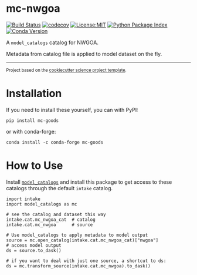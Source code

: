 mc-nwgoa
==============================
[![Build Status](https://github.com/axiom-data-science/mc-nwgoa/workflows/Tests/badge.svg)](https://github.com/axiom-data-science/mc-nwgoa/actions)
[![codecov](https://codecov.io/gh/axiom-data-science/mc-nwgoa/branch/main/graph/badge.svg)](https://codecov.io/gh/axiom-data-science/mc-nwgoa)
[![License:MIT](https://img.shields.io/badge/License-MIT-green.svg?style=for-the-badge)](https://opensource.org/licenses/MIT)
[![Python Package Index](https://img.shields.io/pypi/v/mc-nwgoa.svg?style=for-the-badge)](https://pypi.org/project/mc-nwgoa)
[![Conda Version](https://img.shields.io/conda/vn/conda-forge/mc-nwgoa.svg?style=for-the-badge)](https://anaconda.org/conda-forge/mc-nwgoa)

A `model_catalogs` catalog for NWGOA.

Metadata from catalog file is applied to model dataset on the fly.

--------

<p><small>Project based on the <a target="_blank" href="https://github.com/jbusecke/cookiecutter-science-project">cookiecutter science project template</a>.</small></p>


# Installation

If you need to install these yourself, you can with PyPI:

```
pip install mc-goods
```

or with conda-forge:

```
conda install -c conda-forge mc-goods
```


# How to Use

Install [`model_catalogs`](https://github.com/NOAA-ORR-ERD/model_catalogs) and install this package to get access to these catalogs through the default `intake` catalog.

```
import intake
import model_catalogs as mc

# see the catalog and dataset this way
intake.cat.mc_nwgoa_cat  # catalog
intake.cat.mc_nwgoa      # source

# Use model_catalogs to apply metadata to model output
source = mc.open_catalog(intake.cat.mc_nwgoa_cat)["nwgoa"]
# access model output
ds = source.to_dask()

# if you want to deal with just one source, a shortcut to ds:
ds = mc.transform_source(intake.cat.mc_nwgoa).to_dask()
```